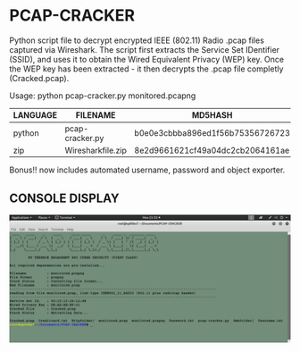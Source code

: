 # PCAP-CRACKER

Python script file to decrypt encrypted IEEE (802.11) Radio .pcap files captured via Wireshark. 
The script first extracts the Service Set IDentifier (SSID), and uses it to obtain the Wired Equivalent Privacy (WEP) key.
Once the WEP key has been extracted - it then decrypts the .pcap file completly (Cracked.pcap).

Usage: python pcap-cracker.py monitored.pcapng

| LANGUAGE | FILENAME | MD5HASH |
|--------  |--------- |---------|
| python | pcap-cracker.py | b0e0e3cbbba896ed1f56b75356726723 |
| zip    | Wiresharkfile.zip | 8e2d9661621cf49a04dc2cb2064161ae |

Bonus!! now includes automated username, password and object exporter.

## CONSOLE DISPLAY
![Screenshot](picture3.png) 
